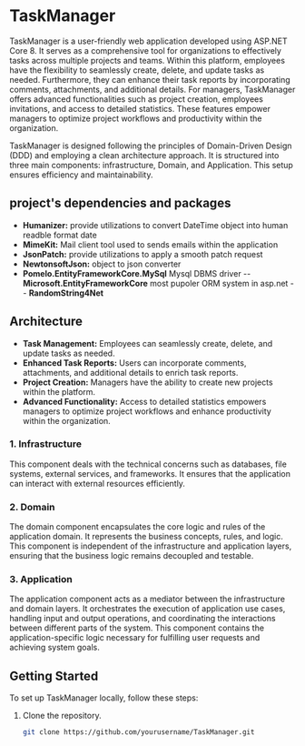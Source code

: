 # TaskManager

TaskManager is a user-friendly web application developed using ASP.NET Core 8. It serves as a comprehensive tool for organizations to effectively tasks across multiple projects and teams. Within this platform, employees have the flexibility to seamlessly create, delete, and update tasks as needed. Furthermore, they can enhance their task reports by incorporating comments, attachments, and additional details. For managers, TaskManager offers advanced functionalities such as project creation, employees invitations, and access to detailed statistics. These features empower managers to optimize project workflows and productivity within the organization.

TaskManager is designed following the principles of Domain-Driven Design (DDD) and employing a clean architecture approach. It is structured into three main components: infrastructure, Domain, and Application. This setup ensures efficiency and maintainability.



## project's dependencies and packages
- **Humanizer:** provide utilizations to convert DateTime object into human readble format date
- **MimeKit:** Mail client tool used to sends emails within the application
- **JsonPatch:** provide utilizations to apply a smooth patch request
- **NewtonsoftJson:** object to json converter
- **Pomelo.EntityFrameworkCore.MySql** Mysql DBMS driver
-- **Microsoft.EntityFrameworkCore** most pupoler ORM system in asp.net
-- **RandomString4Net** 

## Architecture

- **Task Management:** Employees can seamlessly create, delete, and update tasks as needed.
- **Enhanced Task Reports:** Users can incorporate comments, attachments, and additional details to enrich task reports.
- **Project Creation:** Managers have the ability to create new projects within the platform.
- **Advanced Functionality:** Access to detailed statistics empowers managers to optimize project workflows and enhance productivity within the organization.


### 1. Infrastructure

This component deals with the technical concerns such as databases, file systems, external services, and frameworks. It ensures that the application can interact with external resources efficiently.

### 2. Domain

The domain component encapsulates the core logic and rules of the application domain. It represents the business concepts, rules, and logic. This component is independent of the infrastructure and application layers, ensuring that the business logic remains decoupled and testable.

### 3. Application

The application component acts as a mediator between the infrastructure and domain layers. It orchestrates the execution of application use cases, handling input and output operations, and coordinating the interactions between different parts of the system. This component contains the application-specific logic necessary for fulfilling user requests and achieving system goals.

## Getting Started

To set up TaskManager locally, follow these steps:

1. Clone the repository.
   ```bash
   git clone https://github.com/yourusername/TaskManager.git

